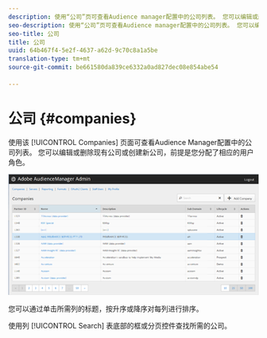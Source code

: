 ```yaml
---
description: 使用“公司”页可查看Audience manager配置中的公司列表。 您可以编辑或删除现有公司或创建新公司，前提是您分配了相应的用户角色。
seo-description: 使用“公司”页可查看Audience manager配置中的公司列表。 您可以编辑或删除现有公司或创建新公司，前提是您分配了相应的用户角色。
seo-title: 公司
title: 公司
uuid: 64b467f4-5e2f-4637-a62d-9c70c8a1a5be
translation-type: tm+mt
source-git-commit: be661580da839ce6332a0ad827dec08e854abe54

---
```



# 公司 {#companies}

使用该 [!UICONTROL Companies] 页面可查看Audience Manager配置中的公司列表。 您可以编辑或删除现有公司或创建新公司，前提是您分配了相应的用户角色。

![](assets/companies.png)

您可以通过单击所需列的标题，按升序或降序对每列进行排序。

使用列 [!UICONTROL Search] 表底部的框或分页控件查找所需的公司。
